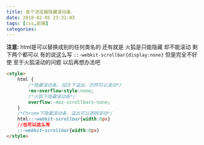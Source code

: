 ```yaml
---
title: 各个浏览器隐藏滚动条 
date: 2018-02-05 23:31:03
tags: [css,前端]
categories:
---
```


**注意:**
html是可以替换成别的任何类名的
还有就是 火狐是只能隐藏 却不能滚动  剩下两个都可以
有的说这么写 `::-webkit-scrollbar{display:none}` 但是完全不好使 
至于火狐滚动的问题 以后再想办法吧

```html
<style>
    html {
        /*隐藏滚动条，当IE下溢出，仍然可以滚动*/
        -ms-overflow-style:none;
        /*火狐下隐藏滚动条*/
        overflow:-moz-scrollbars-none;
    }
    /*Chrome下隐藏滚动条，溢出可以透明滚动*/
    html::-webkit-scrollbar{width:0px}
    //也可以这么写
    ::-webkit-scrollbar{width:0px}
</style>
```
